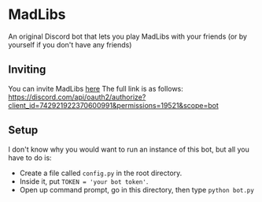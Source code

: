 # MadLibs
An original Discord bot that lets you play MadLibs with your friends (or by yourself if you don't have any friends)
## Inviting
You can invite MadLibs [here](https://discord.com/api/oauth2/authorize?client_id=742921922370600991&permissions=19521&scope=bot)
The full link is as follows: https://discord.com/api/oauth2/authorize?client_id=742921922370600991&permissions=19521&scope=bot
## Setup
I don't know why you would want to run an instance of this bot, but all you have to do is:
- Create a file called `config.py` in the root directory.
- Inside it, put `TOKEN = 'your bot token'`.
- Open up command prompt, go in this directory, then type `python bot.py`

